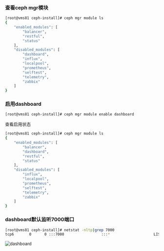 ### 查看ceph mgr模块

```bash
[root@vms81 ceph-install]# ceph mgr module ls
{
    "enabled_modules": [
        "balancer",
        "restful",
        "status"
    ],
    "disabled_modules": [
        "dashboard",
        "influx",
        "localpool",
        "prometheus",
        "selftest",
        "telemetry",
        "zabbix"
    ]
}
```

### 启用dashboard

```bash
[root@vms81 ceph-install]# ceph mgr module enable dashboard
```
查看启用状态
```bash
[root@vms81 ceph-install]# ceph mgr module ls
{
    "enabled_modules": [
        "balancer",
        "dashboard",
        "restful",
        "status"
    ],
    "disabled_modules": [
        "influx",
        "localpool",
        "prometheus",
        "selftest",
        "telemetry",
        "zabbix"
    ]
}
```

### dashboard默认监听7000端口

```bash
[root@vms81 ceph-install]# netstat -nltp|grep 7000
tcp6       0      0 :::7000                 :::*                    LISTEN      14427/ceph-mgr
```

![dashboard](/img/ceph-dashboard.png)